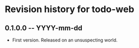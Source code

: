 # Revision history for todo-web

## 0.1.0.0  -- YYYY-mm-dd

* First version. Released on an unsuspecting world.
